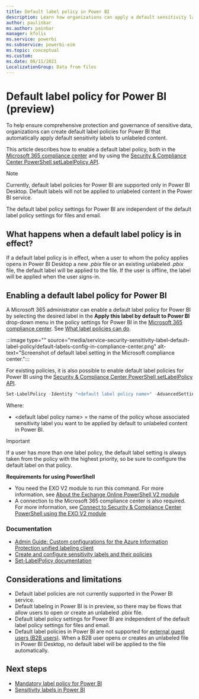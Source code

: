 ```yaml
---
title: Default label policy in Power BI
description: Learn how organizations can apply a default sensitivity label on their unlabeled Power BI content
author: paulinbar
ms.author: painbar
manager: kfolis
ms.service: powerbi
ms.subservice: powerbi-eim
ms.topic: conceptual
ms.custom:
ms.date: 08/11/2021
LocalizationGroup: Data from files
---
```

# Default label policy for Power BI (preview)

To help ensure comprehensive protection and governance of sensitive data, organizations can create default label policies for Power BI that automatically apply default sensitivity labels to unlabeled content.

This article describes how to enable a default label policy, both in the [Microsoft 365 compliance center](https://compliance.microsoft.com/informationprotection) and by using the [Security & Compliance Center PowerShell setLabelPolicy API](/powershell/module/exchange/set-labelpolicy).

>[!NOTE]
> Currently, default label policies for Power BI are supported only in Power BI Desktop. Default labels will not be applied to unlabeled content in the Power BI service.
>
> The default label policy settings for Power BI are independent of the default label policy settings for files and email.

## What happens when a default label policy is in effect?

If a default label policy is in effect, when a user to whom the policy applies opens in Power BI Desktop a new *.pbix* file or an existing unlabeled *.pbix* file, the default label will be applied to the file. If the user is offline, the label will be applied when the user signs-in.

## Enabling a default label policy for Power BI

A Microsoft 365 administrator can enable a default label policy for Power BI by selecting the desired label in the **Apply this label by default to Power BI** drop-down menu in the policy settings for Power BI in the [Microsoft 365 compliance center](https://compliance.microsoft.com/informationprotection). See [What label policies can do](/microsoft-365/compliance/sensitivity-labels#what-label-policies-can-do).

:::image type="" source="media/service-security-sensitivity-label-default-label-policy/default-labels-config-in-compliance-center.png" alt-text="Screenshot of default label setting in the Microsoft compliance center.":::

For existing policies, it is also possible to enable default label policies for Power BI using the [Security & Compliance Center PowerShell setLabelPolicy API](/powershell/module/exchange/set-labelpolicy).

```powershell
Set-LabelPolicy -Identity "<default label policy name>" -AdvancedSettings @{powerbidefaultlabelid="<LabelId>"}
```
Where:

* &lt;default label policy name&gt; = the name of the policy whose associated sensitivity label you want to be applied by default to unlabeled content in Power BI.

>[!IMPORTANT]
>If a user has more than one label policy, the default label setting is always taken from the policy with the highest priority, so be sure to configure the default label on that policy.

**Requirements for using PowerShell**
 
* You need the EXO V2 module to run this command. For more information, see [About the Exchange Online PowerShell V2 module](/powershell/exchange/exchange-online-powershell-v2#install-and-maintain-the-exo-v2-module)
* A connection to the Microsoft 365 compliance center is also required. For more information, see [Connect to Security & Compliance Center PowerShell using the EXO V2 module](/powershell/exchange/connect-to-scc-powershell)

### Documentation

* [Admin Guide: Custom configurations for the Azure Information Protection unified labeling client](/azure/information-protection/rms-client/clientv2-admin-guide-customizations#available-advanced-settings-for-labels)
* [Create and configure sensitivity labels and their policies](/microsoft-365/compliance/create-sensitivity-labels#use-powershell-for-sensitivity-labels-and-their-policies)
* [Set-LabelPolicy documentation](/powershell/module/exchange/set-labelpolicy)

## Considerations and limitations
* Default label policies are not currently supported in the Power BI service.
* Default labeling in Power BI is in preview, so there may be flows that allow users to open or create an unlabeled .pbix file.
* Default label policy settings for Power BI are independent of the default label policy settings for files and email.
* Default label policies in Power BI are not supported for [external guest users (B2B users)](service-admin-azure-ad-b2b.md). When a B2B user opens or creates an unlabeled file in Power BI Desktop, no default label will be applied to the file automatically.

## Next steps

* [Mandatory label policy for Power BI](service-security-sensitivity-label-mandatory-label-policy.md)
* [Sensitivity labels in Power BI](service-security-sensitivity-label-overview.md)